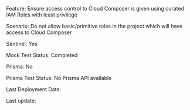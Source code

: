 Feature: Ensure access control to Cloud Composer is given using curated IAM Roles with least privilege

Scenario: Do not allow basic/primitive roles in the project which will have access to Cloud Composer

Sentinel: Yes

Mock Test Status: Completed 

Prisma: No 

Prisma Test Status:  No Prisma API available

Last Deployment Date: 

Last update: 

